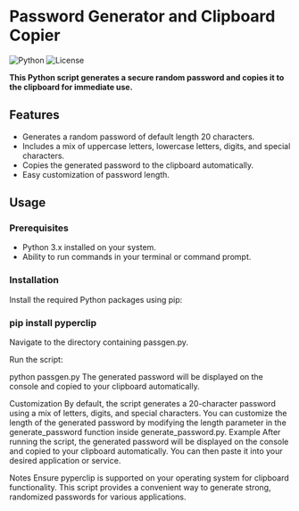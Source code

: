# Password Generator and Clipboard Copier

![Python](https://img.shields.io/badge/python-3.6%2B-blue.svg)
![License](https://img.shields.io/badge/license-MIT-green.svg)

**This Python script generates a secure random password and copies it to the clipboard for immediate use.**

## Features

- Generates a random password of default length 20 characters.
- Includes a mix of uppercase letters, lowercase letters, digits, and special characters.
- Copies the generated password to the clipboard automatically.
- Easy customization of password length.

## Usage

### Prerequisites

- Python 3.x installed on your system.
- Ability to run commands in your terminal or command prompt.

### Installation


Install the required Python packages using pip:
### pip install pyperclip
Navigate to the directory containing passgen.py.

Run the script:


python passgen.py
The generated password will be displayed on the console and copied to your clipboard automatically.

Customization
By default, the script generates a 20-character password using a mix of letters, digits, and special characters.
You can customize the length of the generated password by modifying the length parameter in the generate_password function inside generate_password.py.
Example
After running the script, the generated password will be displayed on the console and copied to your clipboard automatically. You can then paste it into your desired application or service.

Notes
Ensure pyperclip is supported on your operating system for clipboard functionality.
This script provides a convenient way to generate strong, randomized passwords for various applications.
